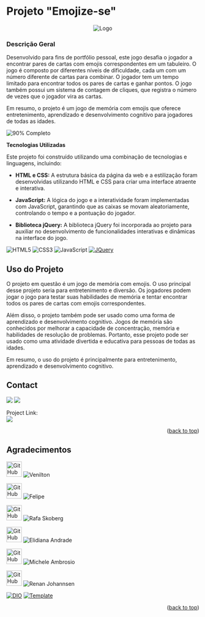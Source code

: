 <a name="readme-top"></a>

# Projeto "Emojize-se"

<div align="center">
 <img src="./src/imgs/cover.png" alt="Logo">
  </a>
</div>

### **Descrição Geral**
 Desenvolvido para fins de portfólio pessoal, este jogo desafia o jogador a encontrar pares de cartas com emojis correspondentes em um tabuleiro. O jogo é composto por diferentes níveis de dificuldade, cada um com um número diferente de cartas para combinar. O jogador tem um tempo limitado para encontrar todos os pares de cartas e ganhar pontos. O jogo também possui um sistema de contagem de cliques, que registra o número de vezes que o jogador vira as cartas.
 
 Em resumo, o projeto é um jogo de memória com emojis que oferece entretenimento, aprendizado e desenvolvimento cognitivo para jogadores de todas as idades.

 ![90% Completo](https://img.shields.io/badge/NOTA:%20PROGRESSO-90%-76B900?style=for-the-badge&logo=&logoColor=white)


**Tecnologias Utilizadas**

Este projeto foi construído utilizando uma combinação de tecnologias e linguagens, incluindo:

- **HTML e CSS:** A estrutura básica da página da web e a estilização foram desenvolvidas utilizando HTML e CSS para criar uma interface atraente e interativa.

- **JavaScript:** A lógica do jogo e a interatividade foram implementadas com JavaScript, garantindo que as caixas se movam aleatoriamente, controlando o tempo e a pontuação do jogador.

- **Biblioteca jQuery:** A biblioteca jQuery foi incorporada ao projeto para auxiliar no desenvolvimento de funcionalidades interativas e dinâmicas na interface do jogo.

![HTML5][HTML5.com] ![CSS3][CSS3.com] ![JavaScript][js.com] [![JQuery][JQuery.com]][JQuery-url]


## **Uso do Projeto**

O projeto em questão é um jogo de memória com emojis. O uso principal desse projeto seria para entretenimento e diversão. Os jogadores podem jogar o jogo para testar suas habilidades de memória e tentar encontrar todos os pares de cartas com emojis correspondentes.

Além disso, o projeto também pode ser usado como uma forma de aprendizado e desenvolvimento cognitivo. Jogos de memória são conhecidos por melhorar a capacidade de concentração, memória e habilidades de resolução de problemas. Portanto, esse projeto pode ser usado como uma atividade divertida e educativa para pessoas de todas as idades.

Em resumo, o uso do projeto é principalmente para entretenimento, aprendizado e desenvolvimento cognitivo.

<!-- LICENSE -->
<!-- ## License

Distributed under the MIT License. See `LICENSE.txt` for more information.

<p align="right">(<a href="#readme-top">back to top</a>)</p> -->



<!-- CONTACT -->
## Contact

<a href = "frankmcdias@gmail.com"><img src="https://img.shields.io/badge/-Gmail-%23931?style=for-the-badge&logo=gmail&logoColor=white" target="_blank"></a> <a href="https://www.linkedin.com/in/franklinmacedodias" target="_blank"><img src="https://img.shields.io/badge/-LinkedIn-%230077B5?style=for-the-badge&logo=linkedin&logoColor=white" target="_blank"></a> 


Project Link:<br><a href="https://github.com/Frankdias92/Primeiro-Game-Detona-Ralph" target="_blank"><img src="https://img.shields.io/badge/-Game%20Detona%20Ralph-000?style=for-the-badge&logo=github&logoColor=white" target="_blank"></a>

<p align="right">(<a href="#readme-top">back to top</a>)</p>


<!-- ACKNOWLEDGMENTS -->
## Agradecimentos

<img src="https://avatars.githubusercontent.com/u/730492?v=4" alt="GitHub" style="width:40px; height:40px;"/> ![Venilton] 

<img src="https://avatars.githubusercontent.com/u/37452836?v=4" alt="GitHub" style="width:40px; height:40px;"/> ![Felipe] 

<img src="https://avatars.githubusercontent.com/u/2331058?v=4" alt="GitHub" style="width:40px; height:40px;"/> ![Rafa Skoberg] 

<img src="https://avatars.githubusercontent.com/u/97471199?v=4" alt="GitHub" style="width:40px; height:40px;"/> ![Elidiana Andrade] 

<img src="https://avatars.githubusercontent.com/u/55519539?v=4" alt="GitHub" style="width:40px; height:40px;"/> ![Michele Ambrosio]

<img src="https://avatars.githubusercontent.com/u/3266640?v=4" alt="GitHub" style="width:40px; height:40px;"/> ![Renan Johannsen] 

[![DIO][DIO.com]][DIO.url] [![Template][Template.com]][Template.url]


<p align="right">(<a href="#readme-top">back to top</a>)</p>




<!-- MARKDOWN LINKS & IMAGES -->
<!-- https://www.markdownguide.org/basic-syntax/#reference-style-links -->
[license-shield]: https://img.shields.io/github/license/othneildrew/Best-README-Template.svg?style=for-the-badge
[license-url]: https://github.com/othneildrew/Best-README-Template/blob/master/LICENSE.txt
[linkedin-shield]: https://img.shields.io/badge/-LinkedIn-black.svg?style=for-the-badge&logo=linkedin&colorB=555
[linkedin-url]: https://linkedin.com/in/othneildrew
[product-screenshot]: images/screenshot.png
[HTML5.com]: https://img.shields.io/badge/HTML5-000?style=for-the-badge&logo=html5
[CSS3.com]: https://img.shields.io/badge/CSS3-000?style=for-the-badge&logo=css3&logoColor=264CE4
[js.com]: https://img.shields.io/badge/JavaScript-000?style=for-the-badge&logo=javascript
[JQuery.com]: https://img.shields.io/badge/jQuery-0769AD?style=for-the-badge&logo=jquery&logoColor=white
[JQuery-url]: https://jquery.com 
[Renan Johannsen]: https://img.shields.io/badge/Renan%20Johannsen-Software%20Engineer%20Lead-fff?style=for-the-badge
[Michele Ambrosio]: https://img.shields.io/badge/Michele%20Ambrosio-Developer%20Front%20End-fff?style=for-the-badge
[Elidiana Andrade]: https://img.shields.io/badge/Elidiana%20Andrade-Developer%20Web-fff?style=for-the-badge
[Rafa Skoberg]: https://img.shields.io/badge/Rafa%20Skoberg-Game%20Development%20Expert-fff?style=for-the-badge
[Felipe]: https://img.shields.io/badge/Felipe%20Silva%20Aguiar-Tech%20Education%20at%20DIO-fff?style=for-the-badge
[Venilton]: https://img.shields.io/badge/Felipe%20Silva%20Aguiar-Tech%20Education%20Lead%20at%20DIO-fff?style=for-the-badge
[Template.com]: https://img.shields.io/badge/Best%20README%20Template-fff?style=for-the-badge&
[Template.url]: https://github.com/othneildrew/Best-README-Template/blob/master/README.md
[DIO.com]: https://img.shields.io/badge/DIO%20--%20digital%20innovation%20one-058?style=for-the-badge&
[DIO.url]: https://web.dio.me/home